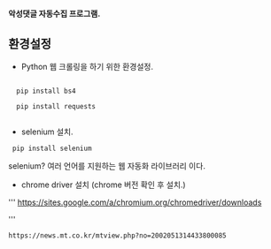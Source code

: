 #### 악성댓글 자동수집 프로그램.

## 환경설정

* Python 웹 크롤링을 하기 위한 환경설정.
```
 
  pip install bs4
  
  pip install requests
 
```

* selenium 설치.
```
 pip install selenium

```
selenium? 여러 언어를 지원하는 웹 자동화 라이브러리 이다.

* chrome driver 설치
 (chrome 버전 확인 후 설치.)
 
'''
  https://sites.google.com/a/chromium.org/chromedriver/downloads
  
'''

```
https://news.mt.co.kr/mtview.php?no=2002051314433800085
```



